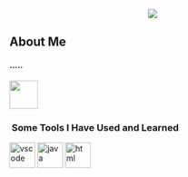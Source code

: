 <p align="center">
 <img src="https://capsule-render.vercel.app/api?type=waving&color=gradient&height=220&section=header&text=Zachary%20Peters&fontSize=65&animation=fadeIn&customColorList=0,1,2,3,4,5" />
</p>
<h2>About Me</h2>
<h4>.....</h4>
<a href="https://www.instagram.com/zacharydpeters/">
  <img height="50" src="https://user-images.githubusercontent.com/46517096/166974368-9798f39f-1f46-499c-b14e-81f0a3f83a06.png"/>
</a>
<h3>  &nbsp;Some Tools I Have Used and Learned</h3>
<p align="left">
<img src="https://cdn.jsdelivr.net/gh/devicons/devicon/icons/vscode/vscode-original.svg" alt="vscode" width="45" height="45"/>
<img src="https://cdn.jsdelivr.net/gh/devicons/devicon@latest/icons/java/java-original-wordmark.svg"alt="java" width="45" height="45"/>
<img src="https://cdn.jsdelivr.net/gh/devicons/devicon@latest/icons/html5/html5-original.svg"alt="html" width="45" height="45"/>
</p>
<!-- ![Snake animation](https://github.com/thepiyushmalhotra/thepiyushmalhotra/blob/output/github-contribution-grid-snake.svg) -->
<!--[![Anurag's GitHub stats](https://github-readme-stats.vercel.app/api?username=zacharydpeters21)](https://github.com/zacharydpeters21/github-readme-stats) -->
